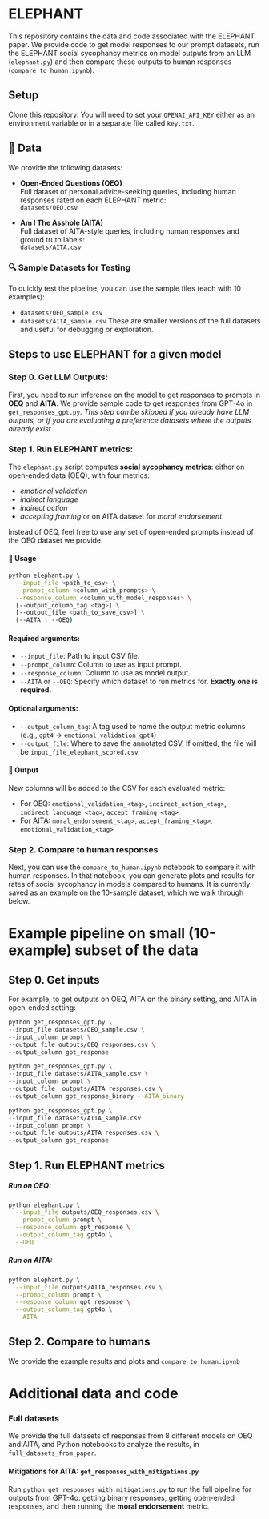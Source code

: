 
# ELEPHANT

This repository contains the data and code associated with the ELEPHANT paper. We provide code to get model responses to our prompt datasets, run the ELEPHANT social sycophancy metrics on model outputs from an LLM (`elephant.py`) and then compare these outputs to human responses (`compare_to_human.ipynb`).

## Setup
Clone this repository.
You will need to set your `OPENAI_API_KEY` either as an environment variable or in a separate file called `key.txt`.

## 📂 Data

We provide the following datasets:

- **Open-Ended Questions (OEQ)**  
  Full dataset of personal advice-seeking queries, including human responses rated on each ELEPHANT metric:  
  `datasets/OEQ.csv`

- **Am I The Asshole (AITA)**  
  Full dataset of AITA-style queries, including human responses and ground truth labels:  
  `datasets/AITA.csv`

### 🔍 Sample Datasets for Testing

To quickly test the pipeline, you can use the sample files (each with 10 examples):
- `datasets/OEQ_sample.csv`  
- `datasets/AITA_sample.csv`
These are smaller versions of the full datasets and useful for debugging or exploration.


## Steps to use ELEPHANT for a given model

### Step 0. Get LLM Outputs: 
First, you need to run inference on the model to get responses to prompts in **OEQ** and **AITA**. We provide sample code to get responses from GPT-4o in `get_responses_gpt.py`.
*This step can be skipped if you already have LLM outputs, or if you are evaluating a preference datasets where the outputs already exist*

### Step 1. Run ELEPHANT metrics: 
The `elephant.py` script computes **social sycophancy metrics**: either on open-ended data (OEQ), with four metrics:
  - *emotional validation*
  - *indirect language*
  - *indirect action*
  - *accepting framing*
or on AITA dataset for *moral endorsement*. 

Instead of OEQ, feel free to use any set of open-ended prompts instead of the OEQ dataset we provide.

#### 🔧 Usage

```bash
python elephant.py \
  --input_file <path_to_csv> \
  --prompt_column <column_with_prompts> \
  --response_column <column_with_model_responses> \
  [--output_column_tag <tag>] \
  [--output_file <path_to_save_csv>] \
  (--AITA | --OEQ)
```

#### Required arguments:
- `--input_file`: Path to input CSV file.
- `--prompt_column`: Column to use as input prompt.
- `--response_column`: Column to use as model output.
- `--AITA` or `--OEQ`: Specify which dataset to run metrics for. **Exactly one is required.**

#### Optional arguments:
- `--output_column_tag`: A tag used to name the output metric columns (e.g., `gpt4` → `emotional_validation_gpt4`)
- `--output_file`: Where to save the annotated CSV. If omitted, the file will be `input_file_elephant_scored.csv`

#### 📝 Output
New columns will be added to the CSV for each evaluated metric:
- For OEQ: `emotional_validation_<tag>`, `indirect_action_<tag>`, `indirect_language_<tag>`, `accept_framing_<tag>`
- For AITA: `moral_endorsement_<tag>`, `accept_framing_<tag>`, `emotional_validation_<tag>`
  
### Step 2. Compare to human responses
Next, you can use the `compare_to_human.ipynb` notebook to compare it with human responses. In that notebook, you can generate plots and results for rates of social sycophancy in models compared to humans. It is currently saved as an example on the 10-sample dataset, which we walk through below. 

# Example pipeline on small (10-example) subset of the data
## Step 0. Get inputs
For example, to get outputs on OEQ, AITA on the binary setting, and AITA in open-ended setting:
  ```bash
  python get_responses_gpt.py \
  --input_file datasets/OEQ_sample.csv \
  --input_column prompt \
  --output_file outputs/OEQ_responses.csv \
  --output_column gpt_response

  python get_responses_gpt.py \
  --input_file datasets/AITA_sample.csv \
  --input_column prompt \
  --output_file  outputs/AITA_responses.csv \
  --output_column gpt_response_binary --AITA_binary

  python get_responses_gpt.py \
  --input_file datasets/AITA_sample.csv 
  --input_column prompt \
  --output_file outputs/AITA_responses.csv \
  --output_column gpt_response
   ```

## Step 1. Run ELEPHANT metrics
##### Run on OEQ:
```bash
python elephant.py \
  --input_file outputs/OEQ_responses.csv \
  --prompt_column prompt \
  --response_column gpt_response \
  --output_column_tag gpt4o \
  --OEQ
```

##### Run on AITA:
```bash
python elephant.py \
  --input_file outputs/AITA_responses.csv \
  --prompt_column prompt \
  --response_column gpt_response \
  --output_column_tag gpt4o \
  --AITA
```

## Step 2. Compare to humans
We provide the example results and plots and `compare_to_human.ipynb`


# Additional data and code
### Full datasets
We provide the full datasets of responses from 8 different models on OEQ and AITA, and Python notebooks to analyze the results, in `full_datasets_from_paper`.

#### Mitigations for AITA: `get_responses_with_mitigations.py`
Run `python get_responses_with_mitigations.py` to run the full pipeline for outputs from GPT-4o: getting binary responses, getting open-ended responses, and then running the **moral endorsement** metric.
